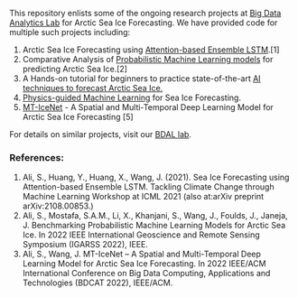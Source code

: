 This repository enlists some of the ongoing research projects at [Big Data Analytics Lab](https://bdal.umbc.edu/) for Arctic Sea Ice Forecasting. We have provided code for multiple such projects including:

1. Arctic Sea Ice Forecasting using [Attention-based Ensemble LSTM](https://github.com/big-data-lab-umbc/sea-ice-prediction/tree/main/climate-change-ai-workshop).[1]
2. Comparative Analysis of [Probabilistic Machine Learning models](https://github.com/big-data-lab-umbc/sea-ice-prediction/tree/main/probabilistic-modeling) for predicting Arctic Sea Ice.[2]
3. A Hands-on tutorial for beginners to practice state-of-the-art [AI techniques to forecast Arctic Sea Ice.](https://github.com/big-data-lab-umbc/sea-ice-prediction/tree/main/ai-for-sea-ice-forecasting)
4. [Physics-guided Machine Learning](https://github.com/big-data-lab-umbc/sea-ice-prediction/tree/main/physics-guided-ML) for Sea Ice Forecasting. 
5. [MT-IceNet](https://github.com/big-data-lab-umbc/sea-ice-prediction/tree/main/mt-icenet) - A Spatial and Multi-Temporal Deep Learning Model for Arctic Sea Ice Forecasting [5]

For details on similar projects, visit our [BDAL lab](https://bdal.umbc.edu/projects/).

### References:
1. Ali, S., Huang, Y., Huang, X., Wang, J. (2021). Sea Ice Forecasting using Attention-based Ensemble LSTM. Tackling Climate Change through Machine Learning Workshop at ICML 2021 (also at:arXiv preprint arXiv:2108.00853.)
2. Ali, S., Mostafa, S.A.M., Li, X., Khanjani, S., Wang, J., Foulds, J., Janeja, J. Benchmarking Probabilistic Machine Learning Models for Arctic Sea Ice. In 2022 IEEE International Geoscience and Remote Sensing Symposium (IGARSS 2022), IEEE.
4. Ali, S., Wang, J. MT-IceNet – A Spatial and Multi-Temporal Deep Learning Model for Arctic Sea Ice Forecasting. In 2022 IEEE/ACM International Conference on Big Data Computing, Applications and Technologies (BDCAT 2022), IEEE/ACM.

